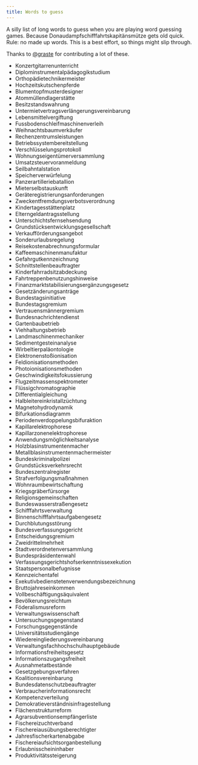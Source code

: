 ```yaml
---
title: Words to guess
---
```


A silly list of long words to guess when you are playing word guessing games. Because Donaudampfschifffahrtskapitänsmütze gets old quick. Rule: no made up words. This is a best effort, so things might slip through.

Thanks to [@graste](https://twitter.com/graste) for contributing a lot of these.

* Konzertgitarrenunterricht
* Diplominstrumentalpädagogikstudium
* Orthopädietechnikermeister
* Hochzeitskutschenpferde
* Blumentopfmusterdesigner
* Atommüllendlagerstätte
* Besitzstandswahrung
* Untermietvertragsverlängerungsvereinbarung
* Lebensmittelvergiftung
* Fussbodenschleifmaschinenverleih
* Weihnachtsbaumverkäufer
* Rechenzentrumsleistungen
* Betriebssystembereitstellung
* Verschlüsselungsprotokoll
* Wohnungseigentümerversammlung
* Umsatzsteuervoranmeldung
* Seilbahntalstation
* Speicherverwürfelung
* Panzerartilleriebatallion
* Mieterselbstauskunft
* Geräteregistrierungsanforderungen
* Zweckentfremdungsverbotsverordnung
* Kindertagesstättenplatz
* Elterngeldantragsstellung
* Unterschichtsfernsehsendung
* Grundstücksentwicklungsgesellschaft
* Verkaufförderungsangebot
* Sonderurlaubsregelung
* Reisekostenabrechnungsformular
* Kaffeemaschinenmanufaktur
* Gefahrgutkennzeichnung
* Schnittstellenbeauftragter
* Kinderfahrradsitzabdeckung
* Fahrtreppenbenutzungshinweise
* Finanzmarktstabilisierungsergänzungsgesetz
* Gesetzänderungsanträge
* Bundestagsinitiative
* Bundestagsgremium
* Vertrauensmännergremium
* Bundesnachrichtendienst
* Gartenbaubetrieb
* Viehhaltungsbetrieb
* Landmaschinenmechaniker
* Sedimentgesteinanalyse
* Wirbeltierpaläontologie
* Elektronenstoßionisation
* Feldionisationsmethoden
* Photoionisationsmethoden
* Geschwindigkeitsfokussierung
* Flugzeitmassenspektrometer
* Flüssigchromatographie
* Differentialgleichung
* Halbleitereinkristallzüchtung
* Magnetohydrodynamik
* Bifurkationsdiagramm
* Periodenverdoppelungsbifuraktion
* Kapillarelektrophorese
* Kapillarzonenelektrophorese
* Anwendungsmöglichkeitsanalyse
* Holzblasinstrumentenmacher
* Metallblasinstrumentenmachermeister
* Bundeskriminalpolizei
* Grundstücksverkehrsrecht
* Bundeszentralregister
* Strafverfolgungsmaßnahmen
* Wohnraumbewirtschaftung
* Kriegsgräberfürsorge
* Religionsgemeinschaften
* Bundeswasserstraßengesetz
* Schifffahrtsverwaltung
* Binnenschifffahrtsaufgabengesetz
* Durchblutungsstörung
* Bundesverfassungsgericht
* Entscheidungsgremium
* Zweidrittelmehrheit
* Stadtverordnetenversammlung
* Bundespräsidentenwahl
* Verfassungsgerichtshofserkenntnissexekution
* Staatspersonalbefugnisse
* Kennzeichentafel
* Exekutivbedienstetenverwendungsbezeichnung
* Bruttojahreseinkommen
* Vollbeschäftigungsäquivalent
* Bevölkerungsreichtum
* Föderalismusreform
* Verwaltungswissenschaft
* Untersuchungsgegenstand
* Forschungsgegenstände
* Universitätsstudiengänge
* Wiedereingliederungsvereinbarung
* Verwaltungsfachhochschulhauptgebäude
* Informationsfreiheitsgesetz
* Informationszugangsfreiheit
* Ausnahmetatbestände
* Gesetzgebungsverfahren
* Koalitionsvereinbarung
* Bundesdatenschutzbeauftragter
* Verbraucherinformationsrecht
* Kompetenzverteilung
* Demokratieverständnisinfragestellung
* Flächenstrukturreform
* Agrarsubventionsempfängerliste
* Fischereizuchtverband
* Fischereiausübungsberechtigter
* Jahresfischerkartenabgabe
* Fischereiaufsichtsorganbestellung
* Erlaubnisscheininhaber
* Produktivitätssteigerung

